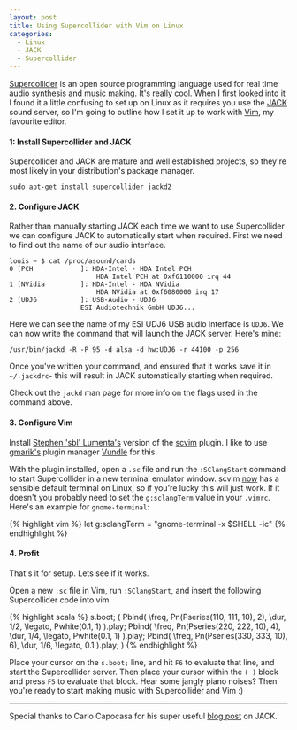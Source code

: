 ```yaml
---
layout: post
title: Using Supercollider with Vim on Linux
categories:
  - Linux
  - JACK
  - Supercollider
---
```


[Supercollider][supercollider] is an open source programming language used for
real time audio synthesis and music making. It's really cool. When I first
looked into it I found it a little confusing to set up on Linux as it requires
you use the [JACK][jack] sound server, so I'm going to outline how I set it up
to work with [Vim][vim], my favourite editor.

#### 1: Install Supercollider and JACK

Supercollider and JACK are mature and well established projects, so they're
most likely in your distribution's package manager.

    sudo apt-get install supercollider jackd2

#### 2. Configure JACK

Rather than manually starting JACK each time we want to use Supercollider we
can configure JACK to automatically start when required. First we need to find
out the name of our audio interface.

    louis ~ $ cat /proc/asound/cards
    0 [PCH            ]: HDA-Intel - HDA Intel PCH
                          HDA Intel PCH at 0xf6110000 irq 44
    1 [NVidia         ]: HDA-Intel - HDA NVidia
                          HDA NVidia at 0xf6080000 irq 17
    2 [UDJ6           ]: USB-Audio - UDJ6
                      ESI Audiotechnik GmbH UDJ6...

Here we can see the name of my ESI UDJ6 USB audio interface is `UDJ6`. We can
now write the command that will launch the JACK server. Here's mine:

    /usr/bin/jackd -R -P 95 -d alsa -d hw:UDJ6 -r 44100 -p 256

Once you've written your command, and ensured that it works save it in
`~/.jackdrc`- this will result in JACK automatically starting when required.

Check out the `jackd` man page for more info on the flags used in the command
above.

#### 3. Configure Vim

Install [Stephen 'sbl' Lumenta's][sbl] version of the [scvim][scvim] plugin. I
like to use [gmarik's][gmarik] plugin manager [Vundle][vundle] for this.

With the plugin installed, open a `.sc` file and run the `:SClangStart`
command to start Supercollider in a new terminal emulator window. scvim
[now][scvim-commit] has a sensible default terminal on Linux, so if you're
lucky this will just work. If it doesn't you probably need to set the
`g:sclangTerm` value in your `.vimrc`. Here's an example for `gnome-terminal`:

{% highlight vim %}
    let g:sclangTerm = "gnome-terminal -x $SHELL -ic"
{% endhighlight %}

#### 4. Profit

That's it for setup. Lets see if it works.

Open a new `.sc` file in Vim, run `:SClangStart`, and insert the following
Supercollider code into vim.

{% highlight scala %}
s.boot;
(
  Pbind(
    \freq, Pn(Pseries(110, 111, 10), 2),
    \dur, 1/2,
    \legato, Pwhite(0.1, 1)
  ).play;
    Pbind(
    \freq, Pn(Pseries(220, 222, 10), 4),
    \dur, 1/4,
    \legato, Pwhite(0.1, 1)
  ).play;
  Pbind(
    \freq, Pn(Pseries(330, 333, 10), 6),
    \dur, 1/6,
    \legato, 0.1
  ).play;
)
{% endhighlight %}

Place your cursor on the `s.boot;` line, and hit `F6` to evaluate that line, and
start the Supercollider server. Then place your cursor within the `( )` block
and press `F5` to evaluate that block. Hear some jangly piano noises? Then
you're ready to start making music with Supercollider and Vim :)

---

Special thanks to Carlo Capocasa for his super useful [blog post][carlo-capocasa] on JACK.

[supercollider]: http://supercollider.sourceforge.net/
[jack]: http://www.jackaudio.org/
[vim]: https://en.wikipedia.org/wiki/Vim_(text_editor)
[sbl]: https://github.com/sbl
[scvim]: https://github.com/sbl/scvim
[scvim-commit]: https://github.com/sbl/scvim/commit/9bb1bb89b2f45d79a1c2278b09fc47e5443097ad
[carlo-capocasa]: http://carlocapocasa.com/supercollider-jack-the-easy-way/
[gmarik]: https://github.com/gmarik
[vundle]: https://github.com/gmarik/Vundle.vim
